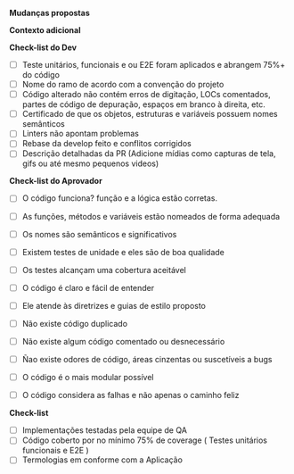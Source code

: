 <!-- Se esta é sua primeira vez, leia nossas diretrizes de contribuição: (docs/CONTRIBUTING.md) -->

<!-- Verifique primeiro se sua solicitação pull ainda não foi proposta -->

<!-- Evite usar qualquer idioma diferente do português -->

<!-- Se possível, complete *todas* as seções conforme descrito. Não remova nenhuma seção. -->

**Mudanças propostas**
<!-- Descreva a mudança abaixo, incluindo justificativa e decisões de design -->

<!-- Inclua "Bug # [número do bug]" se estiver corrigindo um problema existente -->

**Contexto adicional**
<!-- Adicione qualquer outro contexto ou capturas de tela sobre a solicitação de recurso aqui. -->



**Check-list do Dev**
<!-- Check list para branch de desenvolvimento. -->

- [ ] Teste unitários, funcionais e ou E2E foram aplicados e abrangem 75%+ do código
- [ ] Nome do ramo de acordo com a convenção do projeto
- [ ] Código alterado não contém erros de digitação, LOCs comentados, partes de código de depuração, espaços em branco à direita, etc.
- [ ] Certificado de que os objetos, estruturas e variáveis possuem nomes semânticos
- [ ] Linters não apontam problemas
- [ ] Rebase da develop feito e conflitos corrigidos
- [ ] Descrição detalhadas da PR (Adicione mídias como capturas de tela, gifs ou até mesmo pequenos videos)

**Check-list do Aprovador**
<!-- Check list para branch de desenvolvimento. -->

- [ ] O código funciona? função e a lógica estão corretas.
- [ ] As funções, métodos e variáveis estão nomeados de forma adequada
- [ ] Os nomes são semânticos e significativos
- [ ] Existem testes de unidade e eles são de boa qualidade
- [ ] Os testes alcançam uma cobertura aceitável
- [ ] O código é claro e fácil de entender
- [ ] Ele atende às diretrizes e guias de estilo proposto
- [ ] Não existe código duplicado
- [ ] Não existe algum código comentado ou desnecessário
- [ ] Ñao existe odores de código, áreas cinzentas ou suscetíveis a bugs
- [ ] O código é o mais modular possível
- [ ] O código considera as falhas e não apenas o caminho feliz


**Check-list**
<!-- Check list para branch de produção. -->

- [ ] Implementações testadas pela equipe de QA
- [ ] Código coberto por no mínimo 75% de coverage ( Testes unitários funcionais e E2E )
- [ ] Termologias em conforme com a Aplicação
